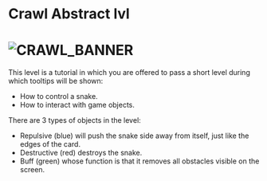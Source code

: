 # Crawl Abstract lvl


# ![CRAWL_BANNER](res/Abstract.jpg)

This level is a tutorial in which you are offered to pass a short level during which tooltips will be shown:
* How to control a snake.
* How to interact with game objects.

There are 3 types of objects in the level:
* Repulsive (blue) will push the snake side away from itself, just like the edges of the card.
* Destructive (red) destroys the snake.
* Buff (green) whose function is that it removes all obstacles visible on the screen.